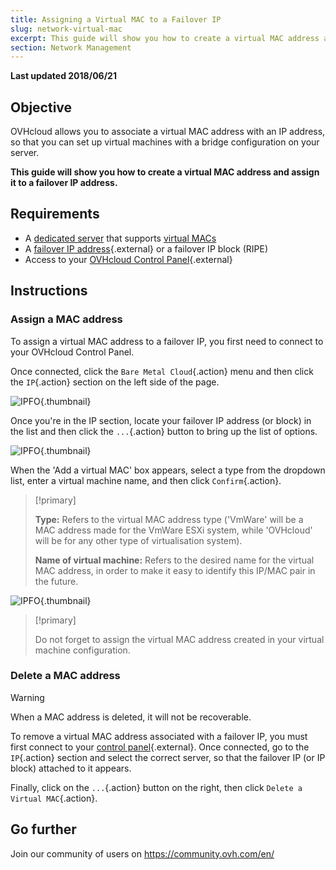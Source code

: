 ```yaml
---
title: Assigning a Virtual MAC to a Failover IP
slug: network-virtual-mac
excerpt: This guide will show you how to create a virtual MAC address and assign it to a failover IP address.
section: Network Management
---
```


**Last updated 2018/06/21**

## Objective

OVHcloud allows you to associate a virtual MAC address with an IP address, so that you can set up virtual machines with a bridge configuration on your server.

**This guide will show you how to create a virtual MAC address and assign it to a failover IP address.**

## Requirements

- A [dedicated server](https://www.ovhcloud.com/en-ca/bare-metal/) that supports [virtual MACs](https://docs.ovh.com/ca/en/dedicated/network-support-virtual-mac/)
- A [failover IP address](https://www.ovhcloud.com/en-ca/bare-metal/ip/){.external} or a failover IP block (RIPE)
- Access to your [OVHcloud Control Panel](https://ca.ovh.com/auth/?action=gotomanager&from=https://www.ovh.com/ca/en/&ovhSubsidiary=ca){.external}


## Instructions

### Assign a MAC address

To assign a virtual MAC address to a failover IP, you first need to connect to your OVHcloud Control Panel.

Once connected, click the `Bare Metal Cloud`{.action} menu and then click the `IP`{.action} section on the left side of the page.

![IPFO](images/virtual_mac_01_2020.png){.thumbnail}

Once you're in the IP section, locate your failover IP address (or block) in the list and then click the `...`{.action} button to bring up the list of options.

![IPFO](images/virtual_mac_02.png){.thumbnail}

When the 'Add a virtual MAC' box appears, select a type from the dropdown list, enter a virtual machine name, and then click `Confirm`{.action}.

> [!primary]
>
> **Type:** Refers to the virtual MAC address type ('VmWare' will be a MAC address made for the VmWare ESXi system, while 'OVHcloud' will be for any other type of virtualisation system).
>
> **Name of virtual machine:** Refers to the desired name for the virtual MAC address, in order to make it easy to identify this IP/MAC pair in the future.
>

![IPFO](images/virtual_mac_03.png){.thumbnail}


> [!primary]
>
> Do not forget to assign the virtual MAC address created in your virtual machine configuration.
> 

### Delete a MAC address

> [!warning]
>
> When a MAC address is deleted, it will not be recoverable.
> 

To remove a virtual MAC address associated with a failover IP, you must first connect to your [control panel](https://ca.ovh.com/auth/?action=gotomanager&from=https://www.ovh.com/ca/en/&ovhSubsidiary=ca){.external}. Once connected, go to the `IP`{.action} section and select the correct server, so that the failover IP (or IP block) attached to it appears.

Finally, click on the `...`{.action} button on the right, then click `Delete a Virtual MAC`{.action}.

## Go further

Join our community of users on <https://community.ovh.com/en/>
